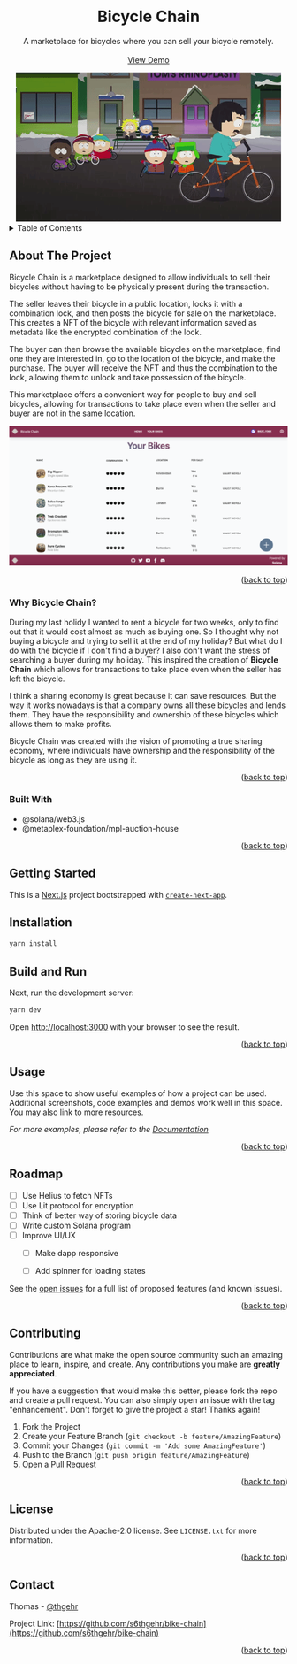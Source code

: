 <!-- Improved compatibility of back to top link: See: https://github.com/othneildrew/Best-README-Template/pull/73 -->
<a name="readme-top"></a>
<!--
*** Thanks for checking out the Best-README-Template. If you have a suggestion
*** that would make this better, please fork the repo and create a pull request
*** or simply open an issue with the tag "enhancement".
*** Don't forget to give the project a star!
*** Thanks again! Now go create something AMAZING! :D
-->



<!-- PROJECT SHIELDS -->
<!--
*** I'm using markdown "reference style" links for readability.
*** Reference links are enclosed in brackets [ ] instead of parentheses ( ).
*** See the bottom of this document for the declaration of the reference variables
*** for contributors-url, forks-url, etc. This is an optional, concise syntax you may use.
*** https://www.markdownguide.org/basic-syntax/#reference-style-links
-->


<!-- PROJECT LOGO -->

<br />
<div align="center">
  

  <h1 align="center">Bicycle Chain</h1>

  <p align="center">
    A marketplace for bicycles where you can sell your bicycle remotely.
    <br />
    <br />
    <a href="https://github.com/othneildrew/Best-README-Template">View Demo</a>
  </p>
</div>

<div align="center">
  <img src="/docs/giphy.gif" />
</div>


<!-- TABLE OF CONTENTS -->
<details>
  <summary>Table of Contents</summary>
  <ol>
    <li>
      <a href="#about-the-project">About The Project</a>
      <ul>
        <li><a href="#built-with">Built With</a></li>
      </ul>
    </li>
    <li>
      <a href="#getting-started">Getting Started</a>
      <ul>
        <li><a href="#prerequisites">Prerequisites</a></li>
        <li><a href="#installation">Installation</a></li>
      </ul>
    </li>
    <li><a href="#usage">Usage</a></li>
    <li><a href="#roadmap">Roadmap</a></li>
    <li><a href="#contributing">Contributing</a></li>
    <li><a href="#license">License</a></li>
    <li><a href="#contact">Contact</a></li>
  </ol>
</details>



<!-- ABOUT THE PROJECT -->
## About The Project


Bicycle Chain is a marketplace designed to allow individuals to sell their bicycles without having to be physically present during the transaction. 

The seller leaves their bicycle in a public location, locks it with a combination lock, and then posts the bicycle for sale on the marketplace. This creates a NFT of the bicycle with relevant information saved as metadata like the encrypted combination of the lock.

The buyer can then browse the available bicycles on the marketplace, find one they are interested in, go to the location of the bicycle, and make the purchase. The buyer will receive the NFT and thus the combination to the lock, allowing them to unlock and take possession of the bicycle.

This marketplace offers a convenient way for people to buy and sell bicycles, allowing for transactions to take place even when the seller and buyer are not in the same location. 

![Bicycle Chain Screenshot](/docs/screenshot.png)


<p align="right">(<a href="#readme-top">back to top</a>)</p>


### Why Bicycle Chain?

During my last holidy I wanted to rent a bicycle for two weeks, only to find out that it would cost almost as much as buying one. So I thought why not buying a bicycle and trying to sell it at the end of my holiday? But what do I do with the bicycle if I don't find a buyer? I also don't want the stress of searching a buyer during my holiday. This inspired the creation of **Bicycle Chain** which allows for transactions to take place even when the seller has left the bicycle.

I think a sharing economy is great because it can save resources. But the way it works nowadays is that a company owns all these bicycles and lends them. They have the responsibility and ownership of these bicycles which allows them to make profits.

Bicycle Chain was created with the vision of promoting a true sharing economy, where individuals have ownership and the responsibility of the bicycle as long as they are using it.


<p align="right">(<a href="#readme-top">back to top</a>)</p>


### Built With

* @solana/web3.js
* @metaplex-foundation/mpl-auction-house


<p align="right">(<a href="#readme-top">back to top</a>)</p>



<!-- GETTING STARTED -->
## Getting Started

This is a [Next.js](https://nextjs.org/) project bootstrapped with [`create-next-app`](https://github.com/vercel/next.js/tree/canary/packages/create-next-app).

## Installation

```bash
yarn install
```

## Build and Run

Next, run the development server:

```bash
yarn dev
```

Open [http://localhost:3000](http://localhost:3000) with your browser to see the result.


<p align="right">(<a href="#readme-top">back to top</a>)</p>


<!-- USAGE EXAMPLES -->
## Usage

Use this space to show useful examples of how a project can be used. Additional screenshots, code examples and demos work well in this space. You may also link to more resources.

_For more examples, please refer to the [Documentation](https://example.com)_

<p align="right">(<a href="#readme-top">back to top</a>)</p>



<!-- ROADMAP -->
## Roadmap

- [ ] Use Helius to fetch NFTs
- [ ] Use Lit protocol for encryption
- [ ] Think of better way of storing bicycle data
- [ ] Write custom Solana program
- [ ] Improve UI/UX
    - [ ] Make dapp responsive
    - [ ] Add spinner for loading states
     

See the [open issues](https://github.com/s6thgehr/bike-chain/issues) for a full list of proposed features (and known issues).

<p align="right">(<a href="#readme-top">back to top</a>)</p>



<!-- CONTRIBUTING -->
## Contributing

Contributions are what make the open source community such an amazing place to learn, inspire, and create. Any contributions you make are **greatly appreciated**.

If you have a suggestion that would make this better, please fork the repo and create a pull request. You can also simply open an issue with the tag "enhancement".
Don't forget to give the project a star! Thanks again!

1. Fork the Project
2. Create your Feature Branch (`git checkout -b feature/AmazingFeature`)
3. Commit your Changes (`git commit -m 'Add some AmazingFeature'`)
4. Push to the Branch (`git push origin feature/AmazingFeature`)
5. Open a Pull Request

<p align="right">(<a href="#readme-top">back to top</a>)</p>



<!-- LICENSE -->
## License

Distributed under the Apache-2.0 license. See `LICENSE.txt` for more information.

<p align="right">(<a href="#readme-top">back to top</a>)</p>



<!-- CONTACT -->
## Contact

Thomas - [@thgehr](https://twitter.com/thgehr)

Project Link: [https://github.com/s6thgehr/bike-chain](https://github.com/s6thgehr/bike-chain)

<p align="right">(<a href="#readme-top">back to top</a>)</p>
